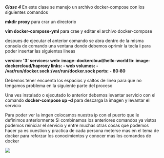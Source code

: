 ***Clase 4***
En este clase se manejo un archivo docker-compose con los siguientes comandos

**mkdir proxy** para crar un directorio

**vim docker-compose-yml** para crae y editar el archivo docker-compose

despues de ejecutar el anterior comando se abra dentro de la misma consola de comando una ventana donde debemos oprimir la tecla **i** para poder insertar las siguientes lineas

**version: '3'
services:
  web:
    image: dockercloud/hello-world
  lb:
    image: dockercloud/haproxy
    links:
      - web
    volumes:
      - /var/run/docker.sock:/var/run/docker.sock
    ports:
      - 80:80**

Debemos tener encuenta los espacios y saltos de linea para 
que no tengamos problema en la siguiente parte del proceso 

Una ves instalado o ejecutado lo anterior debemos levantar servicio con el comando 
**docker-compose up -d** para descarga la imagen y levantar el servicio 

Para poder ver la imgen colocamos nuestra ip con el puerto que le definimos anteriormente
Si combinamos los anteriores comandos ya vistos podemos reiniciar el servicio y entre muchas otras cosas que podemos hacer ya es cuestion y practica de cada persona meterse mas en el tema de docker para reforzar los conocimientos y conocer mas los comandos de docker

<img src="https://d33wubrfki0l68.cloudfront.net/e7a6759eb6232b4280b83b18aa255289d65e4b6e/7698a/images/logo.webp">